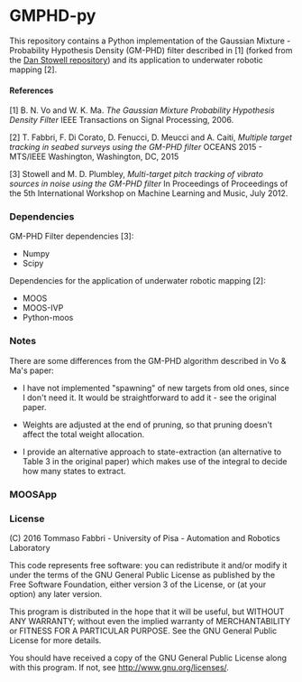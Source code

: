 # GMPHD-py

This repository contains a Python implementation of the Gaussian Mixture - 
Probability Hypothesis Density (GM-PHD) filter described in [1] (forked from 
the [Dan Stowell repository](https://github.com/danstowell/gmphd)) and its 
application to underwater robotic mapping [2]. 

#### References

[1] B. N. Vo and W. K. Ma. *The Gaussian Mixture Probability Hypothesis Density Filter*
   IEEE Transactions on Signal Processing, 2006.

[2] T. Fabbri, F. Di Corato, D. Fenucci, D. Meucci and A. Caiti, 
*Multiple target tracking in seabed surveys using the GM-PHD filter* 
OCEANS 2015 - MTS/IEEE Washington, Washington, DC, 2015

[3] Stowell and M. D. Plumbley, *Multi-target pitch tracking of vibrato sources in
   noise using the GM-PHD filter*  In Proceedings of Proceedings of the 5th
   International Workshop on Machine Learning and Music, July 2012.

### Dependencies

GM-PHD Filter dependencies [3]:

- Numpy
- Scipy

Dependencies for the application of underwater robotic mapping [2]:

- MOOS
- MOOS-IVP
- Python-moos

### Notes

There are some differences from the GM-PHD algorithm described in Vo & Ma's paper:

- I have not implemented "spawning" of new targets from old ones, since I don't 
  need it. It would be straightforward to add it - see the original paper.

- Weights are adjusted at the end of pruning, so that pruning doesn't affect
  the total weight allocation.

- I provide an alternative approach to state-extraction (an alternative to
  Table 3 in the original paper) which makes use of the integral to decide how
  many states to extract.

### MOOSApp


### License

(C) 2016  Tommaso Fabbri - University of Pisa - Automation and Robotics Laboratory

This code represents free software: you can redistribute it and/or modify
it under the terms of the GNU General Public License as published by
the Free Software Foundation, either version 3 of the License, or
(at your option) any later version.

This program is distributed in the hope that it will be useful,
but WITHOUT ANY WARRANTY; without even the implied warranty of
MERCHANTABILITY or FITNESS FOR A PARTICULAR PURPOSE.  See the
GNU General Public License for more details.

You should have received a copy of the GNU General Public License
along with this program.  If not, see <http://www.gnu.org/licenses/>.
